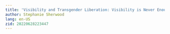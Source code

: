 ```yaml
---
title: 'Visibility and Transgender Liberation: Visibility is Never Enough'
author: Stephanie Sherwood
lang: en-US
zid: 20220628223447
---
```


